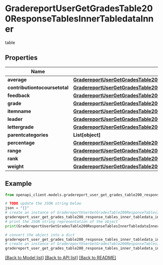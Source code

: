 # GradereportUserGetGradesTable200ResponseTablesInnerTabledataInner

table

## Properties

Name | Type | Description | Notes
------------ | ------------- | ------------- | -------------
**average** | [**GradereportUserGetGradesTable200ResponseTablesInnerTabledataInnerAverage**](GradereportUserGetGradesTable200ResponseTablesInnerTabledataInnerAverage.md) |  | [optional] 
**contributiontocoursetotal** | [**GradereportUserGetGradesTable200ResponseTablesInnerTabledataInnerContributiontocoursetotal**](GradereportUserGetGradesTable200ResponseTablesInnerTabledataInnerContributiontocoursetotal.md) |  | [optional] 
**feedback** | [**GradereportUserGetGradesTable200ResponseTablesInnerTabledataInnerContributiontocoursetotal**](GradereportUserGetGradesTable200ResponseTablesInnerTabledataInnerContributiontocoursetotal.md) |  | [optional] 
**grade** | [**GradereportUserGetGradesTable200ResponseTablesInnerTabledataInnerContributiontocoursetotal**](GradereportUserGetGradesTable200ResponseTablesInnerTabledataInnerContributiontocoursetotal.md) |  | [optional] 
**itemname** | [**GradereportUserGetGradesTable200ResponseTablesInnerTabledataInnerItemname**](GradereportUserGetGradesTable200ResponseTablesInnerTabledataInnerItemname.md) |  | [optional] 
**leader** | [**GradereportUserGetGradesTable200ResponseTablesInnerTabledataInnerLeader**](GradereportUserGetGradesTable200ResponseTablesInnerTabledataInnerLeader.md) |  | [optional] 
**lettergrade** | [**GradereportUserGetGradesTable200ResponseTablesInnerTabledataInnerContributiontocoursetotal**](GradereportUserGetGradesTable200ResponseTablesInnerTabledataInnerContributiontocoursetotal.md) |  | [optional] 
**parentcategories** | **List[object]** |  | [optional] 
**percentage** | [**GradereportUserGetGradesTable200ResponseTablesInnerTabledataInnerContributiontocoursetotal**](GradereportUserGetGradesTable200ResponseTablesInnerTabledataInnerContributiontocoursetotal.md) |  | [optional] 
**range** | [**GradereportUserGetGradesTable200ResponseTablesInnerTabledataInnerContributiontocoursetotal**](GradereportUserGetGradesTable200ResponseTablesInnerTabledataInnerContributiontocoursetotal.md) |  | [optional] 
**rank** | [**GradereportUserGetGradesTable200ResponseTablesInnerTabledataInnerContributiontocoursetotal**](GradereportUserGetGradesTable200ResponseTablesInnerTabledataInnerContributiontocoursetotal.md) |  | [optional] 
**weight** | [**GradereportUserGetGradesTable200ResponseTablesInnerTabledataInnerContributiontocoursetotal**](GradereportUserGetGradesTable200ResponseTablesInnerTabledataInnerContributiontocoursetotal.md) |  | [optional] 

## Example

```python
from openapi_client.models.gradereport_user_get_grades_table200_response_tables_inner_tabledata_inner import GradereportUserGetGradesTable200ResponseTablesInnerTabledataInner

# TODO update the JSON string below
json = "{}"
# create an instance of GradereportUserGetGradesTable200ResponseTablesInnerTabledataInner from a JSON string
gradereport_user_get_grades_table200_response_tables_inner_tabledata_inner_instance = GradereportUserGetGradesTable200ResponseTablesInnerTabledataInner.from_json(json)
# print the JSON string representation of the object
print(GradereportUserGetGradesTable200ResponseTablesInnerTabledataInner.to_json())

# convert the object into a dict
gradereport_user_get_grades_table200_response_tables_inner_tabledata_inner_dict = gradereport_user_get_grades_table200_response_tables_inner_tabledata_inner_instance.to_dict()
# create an instance of GradereportUserGetGradesTable200ResponseTablesInnerTabledataInner from a dict
gradereport_user_get_grades_table200_response_tables_inner_tabledata_inner_from_dict = GradereportUserGetGradesTable200ResponseTablesInnerTabledataInner.from_dict(gradereport_user_get_grades_table200_response_tables_inner_tabledata_inner_dict)
```
[[Back to Model list]](../README.md#documentation-for-models) [[Back to API list]](../README.md#documentation-for-api-endpoints) [[Back to README]](../README.md)


